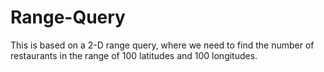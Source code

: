 # Range-Query
This is based on a 2-D range query, where we need to find the number of restaurants in the range of 100 latitudes and 100 longitudes.
